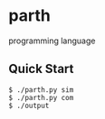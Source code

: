 # parth
programming language

## Quick Start

```console
$ ./parth.py sim
$ ./parth.py com
$ ./output
```